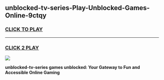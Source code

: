
## unblocked-tv-series-Play-Unblocked-Games-Online-9ctqy
<h3>
<a href="https://premium76.site?title=unblocked-tv-series&ref=25A">CLICK TO PLAY</a></h3>
<hr>

<h3>
<a href="https://premium76.site?title=unblocked-tv-series&ref=25A">CLICK 2 PLAY</a>
  
</h3>

<a href="https://premium76.site?title=unblocked-tv-series&ref=25A"><img src="https://clearcache.store/games.png"></a>


**unblocked-tv-series games unblocked: Your Gateway to Fun and Accessible Online Gaming**
